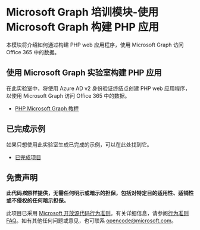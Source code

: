 # <a name="microsoft-graph-training-module---build-php-apps-with-microsoft-graph"></a>Microsoft Graph 培训模块-使用 Microsoft Graph 构建 PHP 应用

本模块将介绍如何通过构建 PHP web 应用程序，使用 Microsoft Graph 访问 Office 365 中的数据。

## <a name="lab---build-php-apps-with-microsoft-graph"></a>使用 Microsoft Graph 实验室构建 PHP 应用

在此实验室中，将使用 Azure AD v2 身份验证终结点创建 PHP web 应用程序，以使用 Microsoft Graph 访问 Office 365 中的数据。

- [PHP Microsoft Graph 教程](https://docs.microsoft.com/graph/training/php-tutorial)

## <a name="completed-sample"></a>已完成示例

如果只想使用此实验室生成已完成的示例，可以在此处找到它。

- [已完成项目](demo)

## <a name="disclaimer"></a>免责声明

**此代码*按*原样提供，无需任何明示或暗示的担保，包括对特定目的适用性、适销性或不侵权的任何暗示担保。**

此项目已采用 [Microsoft 开放源代码行为准则](https://opensource.microsoft.com/codeofconduct/)。有关详细信息，请参阅[行为准则 FAQ](https://opensource.microsoft.com/codeofconduct/faq/)。如有其他任何问题或意见，也可联系 [opencode@microsoft.com](mailto:opencode@microsoft.com)。
